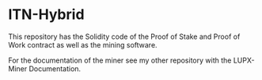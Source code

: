 # ITN-Hybrid

This repository has the Solidity code of the Proof of Stake and Proof of Work contract as well as the mining software.

For the documentation of the miner see my other repository with the LUPX-Miner Documentation. 
